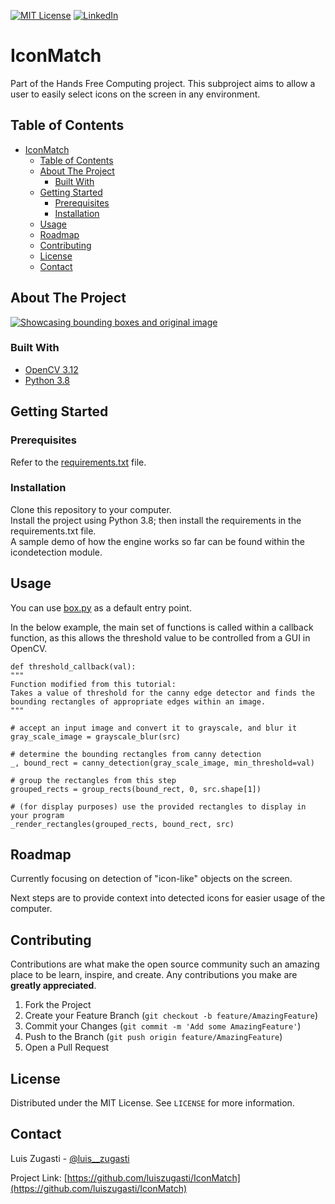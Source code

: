 [![MIT License][license-shield]][license-url]
[![LinkedIn][linkedin-shield]][linkedin-url]

# IconMatch

Part of the Hands Free Computing project. This subproject aims to allow a user to easily select icons on the screen in any environment.

## Table of Contents

- [IconMatch](#iconmatch)
  - [Table of Contents](#table-of-contents)
  - [About The Project](#about-the-project)
    - [Built With](#built-with)
  - [Getting Started](#getting-started)
    - [Prerequisites](#prerequisites)
    - [Installation](#installation)
  - [Usage](#usage)
  - [Roadmap](#roadmap)
  - [Contributing](#contributing)
  - [License](#license)
  - [Contact](#contact)

## About The Project

[![Showcasing bounding boxes and original image][product-screenshot]](https://luiszugasti.me)

### Built With

- [OpenCV 3.12](https://opencv.org)
- [Python 3.8](https://python.org)

## Getting Started 

### Prerequisites

Refer to the [requirements.txt](https://github.com/luiszugasti/IconMatch/blob/main/requirements.txt) file.

### Installation

Clone this repository to your computer.  
Install the project using Python 3.8; then install the requirements in the requirements.txt file.  
A sample demo of how the engine works so far can be found within the icondetection module.

## Usage

You can use [box.py](https://github.com/luiszugasti/IconMatch/blob/main/icondetection/box.py) as a default entry point.

In the below example, the main set of functions is called within a callback function, as this allows the threshold value
to be controlled from a GUI in OpenCV.

    def threshold_callback(val):
    """
    Function modified from this tutorial:
    Takes a value of threshold for the canny edge detector and finds the
    bounding rectangles of appropriate edges within an image.
    """

    # accept an input image and convert it to grayscale, and blur it
    gray_scale_image = grayscale_blur(src)

    # determine the bounding rectangles from canny detection
    _, bound_rect = canny_detection(gray_scale_image, min_threshold=val)

    # group the rectangles from this step
    grouped_rects = group_rects(bound_rect, 0, src.shape[1])

    # (for display purposes) use the provided rectangles to display in your program
    _render_rectangles(grouped_rects, bound_rect, src)


## Roadmap

Currently focusing on detection of "icon-like" objects on the screen.

Next steps are to provide context into detected icons for easier usage of the computer.

## Contributing

Contributions are what make the open source community such an amazing place to be learn, inspire, and create. Any contributions you make are **greatly appreciated**.

1. Fork the Project
2. Create your Feature Branch (`git checkout -b feature/AmazingFeature`)
3. Commit your Changes (`git commit -m 'Add some AmazingFeature'`)
4. Push to the Branch (`git push origin feature/AmazingFeature`)
5. Open a Pull Request

## License

Distributed under the MIT License. See `LICENSE` for more information.

## Contact

Luis Zugasti - [@luis\_\_zugasti](https://twitter.com/luis__zugasti)

Project Link: [https://github.com/luiszugasti/IconMatch](https://github.com/luiszugasti/IconMatch)

[contributors-shield]: https://img.shields.io/github/contributors/luiszugasti/IconMatch.svg?style=flat-square
[contributors-url]: https://github.com/luiszugasti/IconMatch/graphs/contributors
[forks-shield]: https://img.shields.io/github/forks/luiszugasti/IconMatch.svg?style=flat-square
[forks-url]: https://github.com/luiszugasti/IconMatch/network/members
[stars-shield]: https://img.shields.io/github/stars/luiszugasti/IconMatch.svg?style=flat-square
[stars-url]: https://github.com/luiszugasti/IconMatch/stargazers
[issues-shield]: https://img.shields.io/github/issues/luiszugasti/IconMatch.svg?style=flat-square
[issues-url]: https://github.com/luiszugasti/IconMatch/issues
[license-shield]: https://img.shields.io/github/license/luiszugasti/IconMatch.svg?style=flat-square
[license-url]: https://github.com/luiszugasti/IconMatch/blob/main/LICENSE.txt
[linkedin-shield]: https://img.shields.io/badge/-LinkedIn-black.svg?style=flat-square&logo=linkedin&colorB=555
[linkedin-url]: https://linkedin.com/in/luiszugasti
[product-screenshot]: https://i.imgur.com/Q4Rm7M6.png
